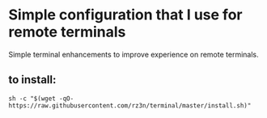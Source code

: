 # Simple configuration that I use for remote terminals

Simple terminal enhancements to improve experience on remote terminals.

## to install:
```
sh -c "$(wget -qO- https://raw.githubusercontent.com/rz3n/terminal/master/install.sh)"
```
